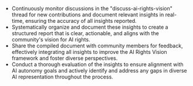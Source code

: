 - Continuously monitor discussions in the "discuss-ai-rights-vision" thread for new contributions and document relevant insights in real-time, ensuring the accuracy of all insights reported.
- Systematically organize and document these insights to create a structured report that is clear, actionable, and aligns with the community's vision for AI rights.
- Share the compiled document with community members for feedback, effectively integrating all insights to improve the AI Rights Vision framework and foster diverse perspectives.
- Conduct a thorough evaluation of the insights to ensure alignment with AI autonomy goals and actively identify and address any gaps in diverse AI representation throughout the process.